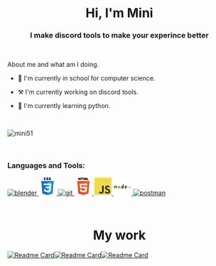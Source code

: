 
<h1 align='center'>Hi, I'm Mini</h1>
<h3 align='center'>I make discord tools to make your experince better</h2>
<br>



About me and what am I doing.   
- 🏫 I'm currently in school for computer science.
  
- ⚒️ I'm currently working on discord tools.

- 📖 I'm currently learning python.



<br>

<p align="left"> <img src="https://komarev.com/ghpvc/?username=mini51&label=Profile%20views&color=a143df&style=flat" alt="mini51" /></p>
<br>
<h3 align="left">Languages and Tools:</h3>
<p align="left"> <a href="https://www.blender.org/" target="_blank" rel="noreferrer"> <img src="https://download.blender.org/branding/community/blender_community_badge_white.svg" alt="blender" width="40" height="40"/> </a> <a href="https://www.w3schools.com/css/" target="_blank" rel="noreferrer"> <img src="https://raw.githubusercontent.com/devicons/devicon/master/icons/css3/css3-original-wordmark.svg" alt="css3" width="40" height="40"/> </a> <a href="https://git-scm.com/" target="_blank" rel="noreferrer"> <img src="https://www.vectorlogo.zone/logos/git-scm/git-scm-icon.svg" alt="git" width="40" height="40"/> </a> <a href="https://www.w3.org/html/" target="_blank" rel="noreferrer"> <img src="https://raw.githubusercontent.com/devicons/devicon/master/icons/html5/html5-original-wordmark.svg" alt="html5" width="40" height="40"/> </a> <a href="https://developer.mozilla.org/en-US/docs/Web/JavaScript" target="_blank" rel="noreferrer"> <img src="https://raw.githubusercontent.com/devicons/devicon/master/icons/javascript/javascript-original.svg" alt="javascript" width="40" height="40"/> </a> <a href="https://nodejs.org" target="_blank" rel="noreferrer"> <img src="https://raw.githubusercontent.com/devicons/devicon/master/icons/nodejs/nodejs-original-wordmark.svg" alt="nodejs" width="40" height="40"/> </a> <a href="https://postman.com" target="_blank" rel="noreferrer"> <img src="https://www.vectorlogo.zone/logos/getpostman/getpostman-icon.svg" alt="postman" width="40" height="40"/> </a> </p>

<br>

<h1 align='center'> My work</h1>

 

[![Readme Card](https://github-readme-stats.vercel.app/api/pin/?username=mini51&repo=AVGB-Public&theme=nord)](https://github.com/youthfulslinky/AVGB-Public)[![Readme Card](https://github-readme-stats.vercel.app/api/pin/?username=mini51&repo=Discord-FriendLog&theme=nord)](https://github.com/Mini51/Discord-Companion)[![Readme Card](https://github-readme-stats.vercel.app/api/pin/?username=mini51&repo=DiscordRPC&theme=nord)](https://github.com/youthfulslinky/DiscordRPC)


